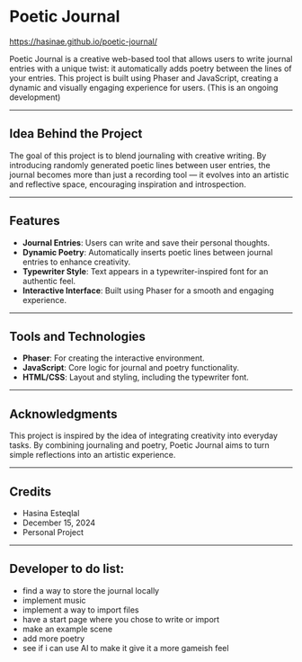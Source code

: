 # Poetic Journal
https://hasinae.github.io/poetic-journal/


Poetic Journal is a creative web-based tool that allows users to write journal entries with a unique twist: it automatically adds poetry between the lines of your entries. This project is built using Phaser and JavaScript, creating a dynamic and visually engaging experience for users.
(This is an ongoing development)

---

## Idea Behind the Project
The goal of this project is to blend journaling with creative writing. By introducing randomly generated poetic lines between user entries, the journal becomes more than just a recording tool — it evolves into an artistic and reflective space, encouraging inspiration and introspection.

---

## Features
- **Journal Entries**: Users can write and save their personal thoughts.
- **Dynamic Poetry**: Automatically inserts poetic lines between journal entries to enhance creativity.
- **Typewriter Style**: Text appears in a typewriter-inspired font for an authentic feel.
- **Interactive Interface**: Built using Phaser for a smooth and engaging experience.

---


## Tools and Technologies
- **Phaser**: For creating the interactive environment.
- **JavaScript**: Core logic for journal and poetry functionality.
- **HTML/CSS**: Layout and styling, including the typewriter font.


---

## Acknowledgments
This project is inspired by the idea of integrating creativity into everyday tasks. By combining journaling and poetry, Poetic Journal aims to turn simple reflections into an artistic experience.


---

## Credits
- Hasina Esteqlal
- December 15, 2024
- Personal Project

---
## Developer to do list:
- find a way to store the journal locally
- implement music
- implement a way to import files
- have a start page where you chose to write or import
- make an example scene
- add more poetry
- see if i can use AI to make it give it a more gameish feel
